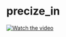 # precize_in

[![Watch the video](https://i.stack.imgur.com/Vp2cE.png)](https://drive.google.com/file/d/1bd0DHdxMunbxMDnnGfW-XtV6MVBOHiO3/view)
